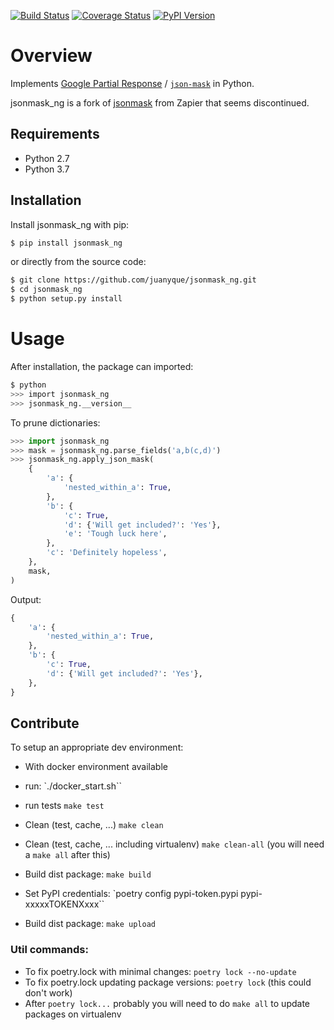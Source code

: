 [![Build Status](https://img.shields.io/travis/juanyque/jsonmask_ng/master.svg)](https://travis-ci.org/juanyque/jsonmask_ng) [![Coverage Status](https://img.shields.io/coveralls/juanyque/jsonmask_ng/master.svg)](https://coveralls.io/r/juanyque/jsonmask_ng) [![PyPI Version](https://img.shields.io/pypi/v/jsonmask_ng.svg)](https://pypi.org/project/jsonmask_ng)

# Overview

Implements [Google Partial Response](https://developers.google.com/discovery/v1/performance#partial-response) / [`json-mask`](https://github.com/nemtsov/json-mask) in Python.

jsonmask_ng is a fork of [jsonmask](https://github.com/zapier/jsonmask) from Zapier that seems discontinued.

## Requirements

- Python 2.7
- Python 3.7

## Installation

Install jsonmask_ng with pip:

```sh
$ pip install jsonmask_ng
```

or directly from the source code:

```sh
$ git clone https://github.com/juanyque/jsonmask_ng.git
$ cd jsonmask_ng
$ python setup.py install
```

# Usage

After installation, the package can imported:

```sh
$ python
>>> import jsonmask_ng
>>> jsonmask_ng.__version__
```

To prune dictionaries:

```py
>>> import jsonmask_ng
>>> mask = jsonmask_ng.parse_fields('a,b(c,d)')
>>> jsonmask_ng.apply_json_mask(
    {
        'a': {
            'nested_within_a': True,
        },
        'b': {
            'c': True,
            'd': {'Will get included?': 'Yes'},
            'e': 'Tough luck here',
        },
        'c': 'Definitely hopeless',
    },
    mask,
)
```

Output:

```py
{
    'a': {
        'nested_within_a': True,
    },
    'b': {
        'c': True,
        'd': {'Will get included?': 'Yes'},
    },
}
```

## Contribute

To setup an appropriate dev environment:

- With docker environment available
- run: `./docker_start.sh``

- run tests `make test`

- Clean (test, cache, ...) `make clean`

- Clean (test, cache, ... including virtualenv) `make clean-all` (you will need a `make all` after this)

- Build dist package: `make build`

- Set PyPI credentials: `poetry config pypi-token.pypi pypi-xxxxxTOKENXxxx``

- Build dist package: `make upload`

### Util commands:

- To fix poetry.lock with minimal changes: `poetry lock --no-update`
- To fix poetry.lock updating package versions: `poetry lock` (this could don't work)
- After `poetry lock...` probably you will need to do `make all` to update packages on virtualenv

